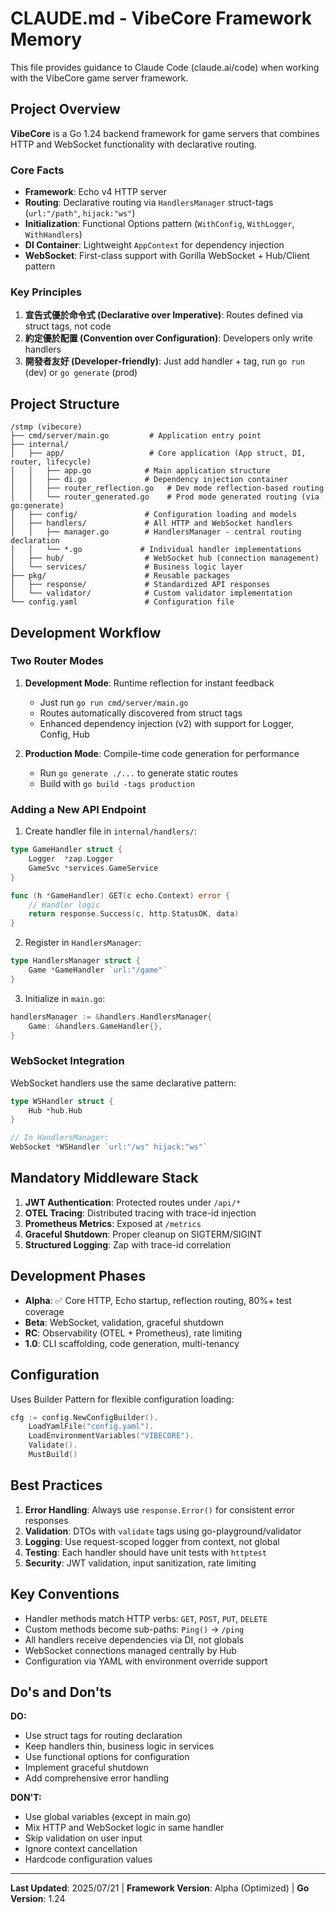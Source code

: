 # CLAUDE.md - VibeCore Framework Memory

This file provides guidance to Claude Code (claude.ai/code) when working with the VibeCore game server framework.

## Project Overview

**VibeCore** is a Go 1.24 backend framework for game servers that combines HTTP and WebSocket functionality with declarative routing.

### Core Facts
- **Framework**: Echo v4 HTTP server
- **Routing**: Declarative routing via `HandlersManager` struct-tags (`url:"/path"`, `hijack:"ws"`)
- **Initialization**: Functional Options pattern (`WithConfig`, `WithLogger`, `WithHandlers`)
- **DI Container**: Lightweight `AppContext` for dependency injection
- **WebSocket**: First-class support with Gorilla WebSocket + Hub/Client pattern

### Key Principles
1. **宣告式優於命令式 (Declarative over Imperative)**: Routes defined via struct tags, not code
2. **約定優於配置 (Convention over Configuration)**: Developers only write handlers
3. **開發者友好 (Developer-friendly)**: Just add handler + tag, run `go run` (dev) or `go generate` (prod)

## Project Structure

```
/stmp (vibecore)
├── cmd/server/main.go         # Application entry point
├── internal/
│   ├── app/                   # Core application (App struct, DI, router, lifecycle)
│   │   ├── app.go            # Main application structure
│   │   ├── di.go             # Dependency injection container
│   │   ├── router_reflection.go   # Dev mode reflection-based routing
│   │   └── router_generated.go    # Prod mode generated routing (via go:generate)
│   ├── config/               # Configuration loading and models
│   ├── handlers/             # All HTTP and WebSocket handlers
│   │   ├── manager.go        # HandlersManager - central routing declaration
│   │   └── *.go             # Individual handler implementations
│   ├── hub/                  # WebSocket hub (connection management)
│   └── services/             # Business logic layer
├── pkg/                      # Reusable packages
│   ├── response/             # Standardized API responses
│   └── validator/            # Custom validator implementation
└── config.yaml               # Configuration file
```

## Development Workflow

### Two Router Modes
1. **Development Mode**: Runtime reflection for instant feedback
   - Just run `go run cmd/server/main.go`
   - Routes automatically discovered from struct tags
   - Enhanced dependency injection (v2) with support for Logger, Config, Hub

2. **Production Mode**: Compile-time code generation for performance
   - Run `go generate ./...` to generate static routes
   - Build with `go build -tags production`

### Adding a New API Endpoint

1. Create handler file in `internal/handlers/`:
```go
type GameHandler struct {
    Logger  *zap.Logger
    GameSvc *services.GameService
}

func (h *GameHandler) GET(c echo.Context) error {
    // Handler logic
    return response.Success(c, http.StatusOK, data)
}
```

2. Register in `HandlersManager`:
```go
type HandlersManager struct {
    Game *GameHandler `url:"/game"`
}
```

3. Initialize in `main.go`:
```go
handlersManager := &handlers.HandlersManager{
    Game: &handlers.GameHandler{},
}
```

### WebSocket Integration

WebSocket handlers use the same declarative pattern:
```go
type WSHandler struct {
    Hub *hub.Hub
}

// In HandlersManager:
WebSocket *WSHandler `url:"/ws" hijack:"ws"`
```

## Mandatory Middleware Stack

1. **JWT Authentication**: Protected routes under `/api/*`
2. **OTEL Tracing**: Distributed tracing with trace-id injection
3. **Prometheus Metrics**: Exposed at `/metrics`
4. **Graceful Shutdown**: Proper cleanup on SIGTERM/SIGINT
5. **Structured Logging**: Zap with trace-id correlation

## Development Phases

- **Alpha**: ✅ Core HTTP, Echo startup, reflection routing, 80%+ test coverage
- **Beta**: WebSocket, validation, graceful shutdown
- **RC**: Observability (OTEL + Prometheus), rate limiting
- **1.0**: CLI scaffolding, code generation, multi-tenancy

## Configuration

Uses Builder Pattern for flexible configuration loading:
```go
cfg := config.NewConfigBuilder().
    LoadYamlFile("config.yaml").
    LoadEnvironmentVariables("VIBECORE").
    Validate().
    MustBuild()
```

## Best Practices

1. **Error Handling**: Always use `response.Error()` for consistent error responses
2. **Validation**: DTOs with `validate` tags using go-playground/validator
3. **Logging**: Use request-scoped logger from context, not global
4. **Testing**: Each handler should have unit tests with `httptest`
5. **Security**: JWT validation, input sanitization, rate limiting

## Key Conventions

- Handler methods match HTTP verbs: `GET`, `POST`, `PUT`, `DELETE`
- Custom methods become sub-paths: `Ping()` → `/ping`
- All handlers receive dependencies via DI, not globals
- WebSocket connections managed centrally by Hub
- Configuration via YAML with environment override support

## Do's and Don'ts

**DO:**
- Use struct tags for routing declaration
- Keep handlers thin, business logic in services
- Use functional options for configuration
- Implement graceful shutdown
- Add comprehensive error handling

**DON'T:**
- Use global variables (except in main.go)
- Mix HTTP and WebSocket logic in same handler
- Skip validation on user input
- Ignore context cancellation
- Hardcode configuration values

---
**Last Updated**: 2025/07/21 | **Framework Version**: Alpha (Optimized) | **Go Version**: 1.24